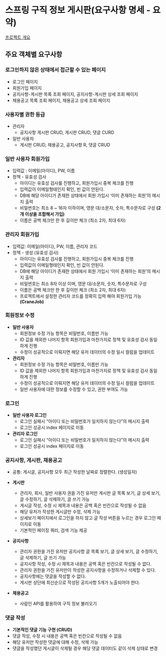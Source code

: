 # 스프링 구직 정보 게시판(요구사항 명세 - 요약)

[프로젝트 개요]("https://whwnsgh0258.github.io/weniv_blog/?post=%5B20240722%5D_%5BSpring+%EA%B2%8C%EC%8B%9C%ED%8C%90+%ED%94%84%EB%A1%9C%EC%A0%9D%ED%8A%B8%5D_%5BSpring%5D_%5Bproject1.png%5D_%5BSpring%5D_%5B%5D.md")

## 주요 객체별 요구사항

### 로그인하지 않은 상태에서 접근할 수 있는 페이지
- 로그인 페이지
- 회원가입 페이지
- 공지사항-게시판 목록 조회 페이지, 공지사항-게시판 상세 조회 페이지
- 채용공고 목록 조회 페이지, 채용공고 상세 조회 페이지

### 사용자별 권한 등급

- 관리자
    - 공지사항 게시판 CRUD, 게시판 CRUD, 댓글 CURD
- 일반 사용자
    - 게시판 CRUD, 채용공고, 공지사항 R, 댓글 CRUD

### 일반 사용자 회원가입

- 입력값 : 이메일(아이디), PW, 이름
- 정책 - 유효성 검사
    - 아이디는 유효성 검사를 진행하고, 회원가입시 중복 체크를 진행
    - 입력값이 이메일형태인지 확인, 빈 값이 안된다.
    - DB에 해당 아이디가 존재한 상태에서 회원 가입시 ‘이미 존재하는 회원’의 메시지 출력
    - 비밀번호는 최소 8 ~ 16자 이하이며, 영문 대/소문자, 숫자, 특수문자로 구성 **(2개 이상을 조합해서 가입)**
    - 이름은 공백 체크만 한 후 길이만 체크 (최소 2자, 최대 6자)

### 관리자 회원가입

- 입력값: 이메일(아이디), PW, 이름, 관리자 코드
- 정책 - 생성 (유효성 검사)
    - 아이디는 유효성 검사를 진행하고, 회원가입시 중복 체크를 진행
    - 입력값이 이메일형태인지 확인, 빈 값이 안된다.
    - DB에 해당 아이디가 존재한 상태에서 회원 가입시 ‘이미 존재하는 회원’의 메시지 출력
    - 비밀번호는 최소 8자 이상 이며, 영문 대/소문자, 숫자, 특수문자로 구성
    - 이름은 공백 체크만 한 후 길이만 체크 (최소 2자, 최대 6자)
    - 프로젝트에서 설정한 관리자 코드를 정확히 입력 해야 회원가입 가능 **(CraneJob)**

### 회원정보 수정

- **일반 사용자**
    - 회원정보 수정 가능 항목은 비밀번호, 이름만 가능
    - ID 값을 제외한 나머지 항목 회원가입과 마찬가지로 정책 및 유효성 검사 동일하게 진행
    - 수정이 성공적으로 이뤄지면 해당 유저 데이터의 수정 일시 컬럼을 업데이트
- **관리자**
    - 회원정보 수정 가능 항목은 비밀번호, 이름만 가능
    - ID 값을 제외한 나머지 항목 회원가입과 마찬가지로 정책 및 유효성 검사 동일하게 진행
    - 수정이 성공적으로 이뤄지면 해당 유저 데이터의 수정 일시 컬럼을 업데이트
    - 일반 사용자에 대한 정보를 수정할 수 있고, 권한 부여도 가능

### 로그인

- **일반 사용자 로그인**
    - 로그인 실패시 “아이디 또는 비밀번호가 일치하지 않는다”의 메시지 출력
    - 로그인 성공시 index 페이지로 이동
- **관리자 로그인**
    - 로그인 실패시 “아이디 또는 비밀번호가 일치하지 않는다”의 메시지 출력
    - 로그인 성공시 index 페이지로 이동

### 공지사항, 게시판, 채용공고

- 공통: 게시글, 공지사항 모두 최근 작성한 날짜로 정렬한다. (생성일자)
- **게시판**
    - 관리자, 회사, 일반 사용자 권을 가진 유저만 게시판 글 목록 보기, 글 상세 보기, 글 수정하기, 글 삭제하기, 글 쓰기 가능
    - 게시글 작성, 수정 시 제목과 내용은 공백 혹은 빈칸으로 작성될 수 없음
    - 해당 유저가 작성한 게시글만 수정, 삭제 가능
    - 상세보기 페이지에서 로그인을 하지 않고 글 작성 버튼을 누르는 경우 로그인 페이지로 이동
    - 기본적인 페이징 쿼리, 검색 기능 제공

- **공지사항**
    - 관리자 권한을 가진 유저만 공지사항 글 목록 보기, 글 상세 보기, 글 수정하기, 글 삭제하기, 글 쓰기 가능
    - 공지사항 작성, 수정 시 제목과 내용은 공백 혹은 빈칸으로 작성될 수 없다.
    - 관리자 권한을 가진 유저만이 작성한 공지사항을 수정하거나 삭제할 수 있다.
    - 공지사항에는 댓글을 작성할 수 없다.
    - 게시판 상단에 최신순으로 작성된 공지사항 5개가 노출되어야 한다.

- **채용공고**
    - 사람인 API를 활용하여 구직 정보 불러오기

### 댓글 작성

- **기본적인 댓글 기능 구현 (CRUD)**
- 댓글 작성, 수정 시 내용은 공백 혹은 빈칸으로 작성될 수 없음
- 해당 유저만 작성한 댓글에 대해 수정, 삭제 가능
- 댓글을 작성했던 게시글이 삭제될 경우 해당 댓글 데이터도 같이 삭제 상태로 변경

